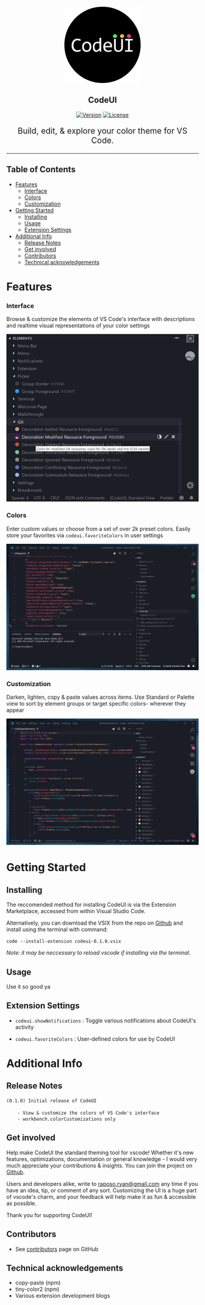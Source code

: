 <p align="center">
  <a href="" rel="noopener">
 <img width=200px height=200px src="resources\marketplace\codeui-300.png" alt="Project logo"></a>
</p>

<h2 align="center">CodeUI</h2>

<div align="center">

  [![Version](https://img.shields.io/badge/version-0.1.0-red)]()
  [![License](https://img.shields.io/badge/license-MIT-blue.svg)]()

</div>


<p align="center" style="font-size: 150%"> Build, edit, & explore your color theme for VS Code.
</p>

---


## Table of Contents

- [Features](#features)
    - [Interface](#interface)
    - [Colors](#colors)
    - [Customization](#customization)
- [Getting Started <a name = "getting_started"></a>](#getting-started-a-name--getting_starteda)
  - [Installing](#installing)
  - [Usage](#usage)
  - [Extension Settings](#extension-settings)
- [Additional Info](#additional-info)
  - [Release Notes](#release-notes)
  - [Get involved](#get-involved)
  - [Contributors](#contributors)
  - [Technical acknowledgements <a name = "acknowledgement"></a>](#technical-acknowledgements-a-name--acknowledgementa)
  
# Features

### Interface
Browse & customize the elements of VS Code's interface with descriptions and realtime visual representations of your color settings

![Screenshot](resources/readme/demo-main-668-582.png)

### Colors
Enter custom values or choose from a set of over 2k preset colors. Easily store your favorites via ```codeui.favoriteColors``` in user settings

![Favorite](resources/readme/favorite.gif)

### Customization

Darken, lighten, copy & paste values across items. Use Standard or Palette view to sort by element groups or target specific colors- wherever they appear

![Brightness](resources/readme/brightness.gif)

# Getting Started <a name = "getting_started"></a>

## Installing
The reccomended method for installing CodeUI is via the Extension Marketplace, accessed from within Visual Studio Code.

Alternatively, you can download the VSIX from the repo on [Github](https://github.com/ryanraposo/codeui) and install using the terminal with command: 

```
code --install-extension codeui-0.1.0.vsix
```

*Note: it may be neccessary to reload vscode if installing via the terminal.*

## Usage

Use it so good ya

## Extension Settings

 - ```codeui.showNotifications``` : Toggle various notifications about CodeUI's activity 

 - ```codeui.favoriteColors``` : User-defined colors for use by CodeUI

# Additional Info

## Release Notes 
    (0.1.0) Initial release of CodeUI

        - View & customize the colors of VS Code's interface
        - workbench.colorCustomizations only


## Get involved
Help make CodeUI the standard theming tool for vscode! Whether it's new features, optimizations, documentation or general knowledge - I would very much appreciate your contributions & insights. You can join the project on [Github](https://github.com/ryanraposo/codeui).

Users and developers alike, write to raposo.ryan@gmail.com any time if you have an idea, tip, or comment of any sort. Customizing the UI is a huge part of vscode's charm, and your feedback will help make it as fun & accessible as possible.

Thank you for supporting CodeUI!

## Contributors
  - See [contributors](https://github.com/ryanraposo/codeui/network/contributors) page on GitHub

## Technical acknowledgements <a name = "acknowledgement"></a>
- copy-paste (npm)
- tiny-color2 (npm)
- Various extension development blogs